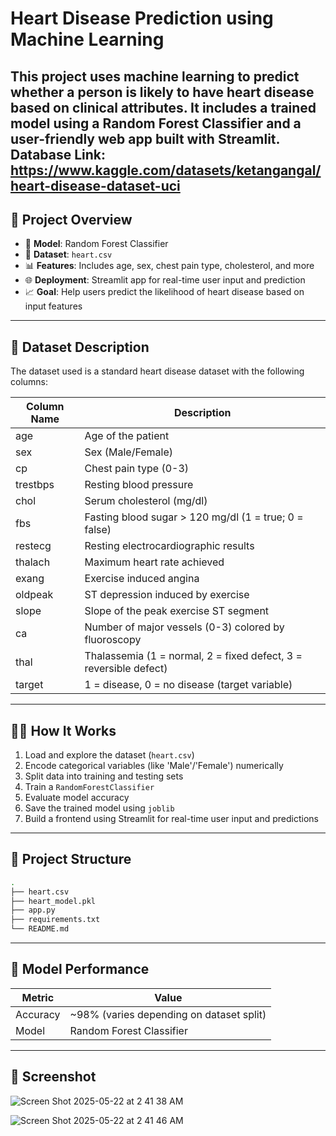 # Heart Disease Prediction using Machine Learning

This project uses machine learning to predict whether a person is likely to have heart disease based on clinical attributes. It includes a trained model using a Random Forest Classifier and a user-friendly web app built with Streamlit.
Database Link: https://www.kaggle.com/datasets/ketangangal/heart-disease-dataset-uci
---

## 🚀 Project Overview

- 🧠 **Model**: Random Forest Classifier
- 📁 **Dataset**: `heart.csv`
- 📊 **Features**: Includes age, sex, chest pain type, cholesterol, and more
- 🌐 **Deployment**: Streamlit app for real-time user input and prediction
- 📈 **Goal**: Help users predict the likelihood of heart disease based on input features

---

## 📝 Dataset Description

The dataset used is a standard heart disease dataset with the following columns:

| Column Name | Description |
|-------------|-------------|
| age         | Age of the patient |
| sex         | Sex (Male/Female) |
| cp          | Chest pain type (0-3) |
| trestbps    | Resting blood pressure |
| chol        | Serum cholesterol (mg/dl) |
| fbs         | Fasting blood sugar > 120 mg/dl (1 = true; 0 = false) |
| restecg     | Resting electrocardiographic results |
| thalach     | Maximum heart rate achieved |
| exang       | Exercise induced angina |
| oldpeak     | ST depression induced by exercise |
| slope       | Slope of the peak exercise ST segment |
| ca          | Number of major vessels (0-3) colored by fluoroscopy |
| thal        | Thalassemia (1 = normal, 2 = fixed defect, 3 = reversible defect) |
| target      | 1 = disease, 0 = no disease (target variable) |

---

## 🧑‍💻 How It Works

1. Load and explore the dataset (`heart.csv`)
2. Encode categorical variables (like 'Male'/'Female') numerically
3. Split data into training and testing sets
4. Train a `RandomForestClassifier`
5. Evaluate model accuracy
6. Save the trained model using `joblib`
7. Build a frontend using Streamlit for real-time user input and predictions

---

## 📂 Project Structure

```bash
.
├── heart.csv
├── heart_model.pkl
├── app.py
├── requirements.txt
└── README.md
```

---

## 🧠 Model Performance

| Metric      | Value       |
|-------------|-------------|
| Accuracy    |  ~98% (varies depending on dataset split)|
| Model       | Random Forest Classifier |

---

## 📸 Screenshot

![Screen Shot 2025-05-22 at 2 41 38 AM](https://github.com/user-attachments/assets/923530bb-e1b4-4bf4-8ed1-b42bae4bed85)

![Screen Shot 2025-05-22 at 2 41 46 AM](https://github.com/user-attachments/assets/78f185ac-1523-433e-bec9-f1d7ec034a84)
